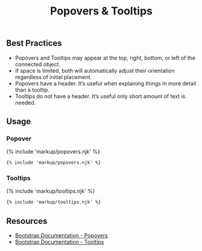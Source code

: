 ﻿---
title: Popovers & Tooltips
summary: Popovers & Tooltips provide additional context to users about a connected item.
tags: components
layout: guide
eleventyNavigation:
  key: Popovers & Tooltips
  parent: Components
  order: 240
  excerpt: Popovers & Tooltips provide additional context to users about a connected item.
  img: /img/illustrations/illus-popovers-tooltips.svg
---

## Best Practices

- Popovers and Tooltips may appear at the top, right, bottom, or left of the connected object.
- If space is limited, both will automatically adjust their orientation regardless of initial placement.
- Popovers have a header. It’s useful when explaining things in more detail than a tooltip.
- Tooltips do not have a header. It’s useful only short amount of text is needed.

## Usage

### Popover

{% include 'markup/popovers.njk' %}

``` html
{% include 'markup/popovers.njk' %}
```

### Tooltips

{% include 'markup/tooltips.njk' %}

``` html
{% include 'markup/tooltips.njk' %}
```

## Resources

* <a href="https://getbootstrap.com/docs/5.1/components/popovers/" target="_blank">Bootstrap Documentation - Popovers</a>
* <a href="https://getbootstrap.com/docs/5.1/components/tooltips/" target="_blank">Bootstrap Documentation - Tooltips</a>
